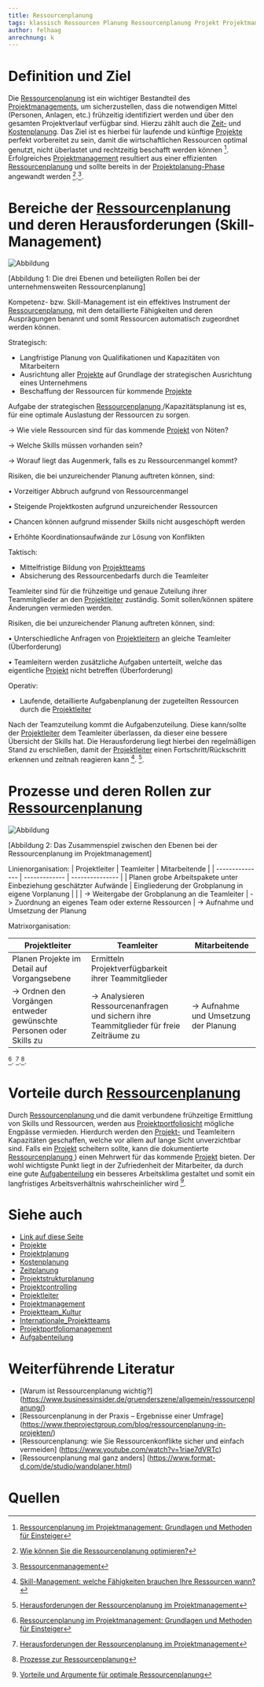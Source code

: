 ```yaml
---
title: Ressourcenplanung
tags: klassisch Ressourcen Planung Ressourcenplanung Projekt Projektmanagement 
author: felhaag
anrechnung: k
---
```



# Definition und Ziel

Die [Ressourcenplanung](Ressourcenplanung.md) ist ein wichtiger Bestandteil des [Projektmanagements](Projektmanagement.md), um sicherzustellen, dass die notwendigen Mittel (Personen, Anlagen, etc.) frühzeitig identifiziert werden und über den gesamten Projektverlauf verfügbar sind. Hierzu zählt auch die [Zeit-](Zeitplanung.md) und [Kostenplanung](Kostenplanung.md).
Das Ziel ist es hierbei für laufende und künftige [Projekte](Projekt.md) perfekt vorbereitet zu sein, damit die wirtschaftlichen Ressourcen optimal genutzt, nicht überlastet und rechtzeitig beschafft werden können [^1]. 
Erfolgreiches [Projektmanagement](Projektmanagement.md) resultiert aus einer effizienten [Ressourcenplanung](Ressourcenplanung.md) und sollte bereits in der [Projektplanung-Phase](Projektstrukturplan.md) angewandt werden [^5].[^6].

# Bereiche der [Ressourcenplanung](Ressourcenplanung.md) und deren Herausforderungen (Skill-Management)

![Abbildung](kb/Ressourcenplanung/Abbildung1.jpg)

[Abbildung 1: Die drei Ebenen und beteiligten Rollen bei der unternehmensweiten Ressourcenplanung]

Kompetenz- bzw. Skill-Management ist ein effektives Instrument der [Ressourcenplanung](Ressourcenplanung.md), mit dem detaillierte Fähigkeiten und deren Ausprägungen benannt und somit Ressourcen automatisch zugeordnet werden können. 

Strategisch: 

- Langfristige Planung von Qualifikationen und Kapazitäten von Mitarbeitern
- Ausrichtung aller [Projekte](Projekt.md) auf Grundlage der strategischen Ausrichtung eines 
  Unternehmens
-	Beschaffung der Ressourcen für kommende [Projekte](Projekt.md)

Aufgabe der strategischen [Ressourcenplanung ](Ressourcenplanung.md)/Kapazitätsplanung ist es, für eine optimale Auslastung der Ressourcen zu sorgen. 

-> Wie viele Ressourcen sind für das kommende [Projekt](Projekt.md) von Nöten? 

-> Welche Skills müssen vorhanden sein?

-> Worauf liegt das Augenmerk, falls es zu Ressourcenmangel kommt?

Risiken, die bei unzureichender Planung auftreten können, sind:

•	Vorzeitiger Abbruch aufgrund von Ressourcenmangel 

•	Steigende Projektkosten aufgrund unzureichender Ressourcen

•	Chancen können aufgrund missender Skills nicht ausgeschöpft werden

•	Erhöhte Koordinationsaufwände zur Lösung von Konflikten

Taktisch:

-	Mittelfristige Bildung von [Projektteams](Internationale_Projektteams.md)
-	Absicherung des Ressourcenbedarfs durch die Teamleiter

Teamleiter sind für die frühzeitige und genaue Zuteilung ihrer Teammitglieder an den [Projektleiter](Projektleiter.md) zuständig. Somit sollen/können spätere Änderungen vermieden werden. 

Risiken, die bei unzureichender Planung auftreten können, sind:

•	Unterschiedliche Anfragen von [Projektleitern](Projektleiter.md) an gleiche Teamleiter (Überforderung)

•	Teamleitern werden zusätzliche Aufgaben unterteilt, welche das eigentliche [Projekt](Projekt.md) nicht betreffen (Überforderung)

Operativ: 

-	Laufende, detaillierte Aufgabenplanung der zugeteilten Ressourcen durch die [Projektleiter](Projektleiter.md)

Nach der Teamzuteilung kommt die Aufgabenzuteilung. Diese kann/sollte der [Projektleiter](Projektleiter.md) dem Teamleiter überlassen, da dieser eine bessere Übersicht der Skills hat.  Die Herausforderung liegt hierbei den regelmäßigen Stand zu erschließen, damit der [Projektleiter](Projektleiter.md) einen Fortschritt/Rückschritt erkennen und zeitnah reagieren kann [^2]. [^3]. 

# Prozesse und deren Rollen zur [Ressourcenplanung](Ressourcenplanung.md)

![Abbildung](kb/Ressourcenplanung/Abbildung2.jpg)

[Abbildung 2: Das Zusammenspiel zwischen den Ebenen bei der Ressourcenplanung im Projektmanagement] 

Linienorganisation: 
|  Projektleiter  |  Teamleiter   |  Mitarbeitende  |
| --------------- | ------------- | --------------- |
| Planen grobe Arbeitspakete unter Einbeziehung geschätzter Aufwände    | Eingliederung der Grobplanung in eigene Vorplanung  |               |
| -> Weitergabe der Grobplanung an die Teamleiter    | -> Zuordnung an eigenes Team oder externe Ressourcen  | -> Aufnahme und Umsetzung der Planung

Matrixorganisation:

|  Projektleiter  |  Teamleiter   |  Mitarbeitende  |
| --------------- | ------------- | --------------- |
| Planen Projekte im Detail auf Vorgangsebene   | Ermitteln Projektverfügbarkeit ihrer Teammitglieder  |             |
| -> Ordnen den Vorgängen entweder gewünschte Personen oder Skills zu   | -> Analysieren Ressourcenanfragen und sichern ihre Teammitglieder für freie Zeiträume zu | -> Aufnahme und Umsetzung der Planung                

[^1]. [^3].[^7].

# Vorteile durch [Ressourcenplanung](Ressourcenplanung.md)

Durch [Ressourcenplanung ](Ressourcenplanung.md) und die damit verbundene frühzeitige Ermittlung von Skills und Ressourcen, werden aus [Projektportfoliosicht](Projektportfoliomanagement.md) mögliche Engpässe vermieden. Hierdurch werden den [Projekt-](Projektleiter.md) und Teamleitern Kapazitäten geschaffen, welche vor allem auf lange Sicht unverzichtbar sind. Falls ein [Projekt](Projekt.md) scheitern sollte, kann die dokumentierte [Ressourcenplanung ](Ressourcenplanung.md)) einen Mehrwert für das kommende [Projekt](Projekt.md) bieten. Der wohl wichtigste Punkt liegt in der Zufriedenheit der Mitarbeiter, da durch eine gute [Aufgabenteilung](Aufgabenteilung.md) ein besseres Arbeitsklima gestaltet und somit ein langfristiges Arbeitsverhältnis wahrscheinlicher wird [^4].

# Siehe auch

* [Link auf diese Seite](Ressourcenplanung.md)
* [Projekte](Projekt.md)
* [Projektplanung](Projektplanung.md)
* [Kostenplanung](Kostenplanung.md)
* [Zeitplanung](Zeitplanung.md)
* [Projektstrukturplanung](Projektstrukturplan.md)
* [Projektcontrolling](Projektcontrolling.md)
* [Projektleiter](Projektleiter.md)
* [Projektmanagement](Projektmanagement.md)
* [Projektteam_Kultur](Projektteam_Kultur.md)
* [Internationale_Projektteams](Internationale_Projektteams.md)
* [Projektportfoliomanagement](Projektportfoliomanagement.md)
* [Aufgabenteilung](Aufgabenteilung.md)

# Weiterführende Literatur

* [Warum ist Ressourcenplanung wichtig?] (https://www.businessinsider.de/gruenderszene/allgemein/ressourcenplanung/)
* [Ressourcenplanung in der Praxis – Ergebnisse einer Umfrage] (https://www.theprojectgroup.com/blog/ressourcenplanung-in-projekten/)
* [Ressourcenplanung: wie Sie Ressourcenkonflikte sicher und einfach vermeiden] (https://www.youtube.com/watch?v=1riae7dVRTc)
* [Ressourcenplanung mal ganz anders] (https://www.format-d.com/de/studio/wandplaner.html)

# Quellen

[^1]: [Ressourcenplanung im Projektmanagement: Grundlagen und Methoden für Einsteiger](https://www.theprojectgroup.com/blog/ressourcenplanung-im-projektmanagement/#Kapitel4)

[^2]: [Skill-Management: welche Fähigkeiten brauchen Ihre Ressourcen wann?](https://www.theprojectgroup.com/blog/skill-management/)

[^3]: [Herausforderungen der Ressourcenplanung im Projektmanagement](https://www.theprojectgroup.com/blog/herausforderungen-der-ressourcenplanung/)

[^4]: [Vorteile und Argumente für optimale Ressourcenplanung](https://www.projektassistenz-blog.de/vorteile-und-argumente-fuer-optimale-ressourcenplanung/?cn-reloaded=1)

[^5]: [Wie können Sie die Ressourcenplanung optimieren?](https://www.appvizer.de/magazin/organisation-planung/projektmanagement/ressourcenplanung)

[^6]: [Ressourcenmanagement](https://de.wikipedia.org/wiki/Ressourcenmanagement)

[^7]: [Prozesse zur Ressourcenplanung](https://www.theprojectgroup.com/blog/prozesse-zur-ressourcenplanung/)
